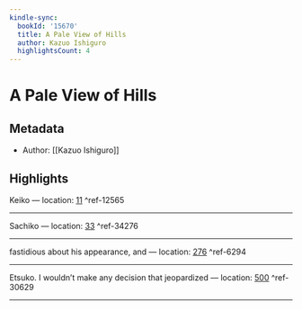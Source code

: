 ```yaml
---
kindle-sync:
  bookId: '15670'
  title: A Pale View of Hills
  author: Kazuo Ishiguro
  highlightsCount: 4
---
```

# A Pale View of Hills
## Metadata
* Author: [[Kazuo Ishiguro]]

## Highlights
Keiko — location: [11]() ^ref-12565

---
Sachiko — location: [33]() ^ref-34276

---
fastidious about his appearance, and — location: [276]() ^ref-6294

---
Etsuko. I wouldn’t make any decision that jeopardized — location: [500]() ^ref-30629

---
